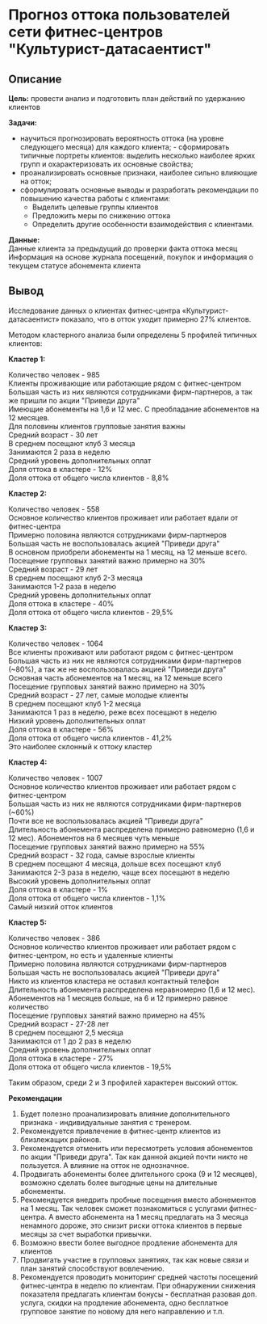 # Прогноз оттока пользователей сети фитнес-центров "Культурист-датасаентист"
## Описание
**Цель:** провести анализ и подготовить план действий по удержанию клиентов  

**Задачи:**  
- научиться прогнозировать вероятность оттока (на уровне следующего месяца) для каждого клиента; - сформировать типичные портреты клиентов: выделить несколько наиболее ярких групп и охарактеризовать их основные свойства; 
- проанализировать основные признаки, наиболее сильно влияющие на отток; 
- сформулировать основные выводы и разработать рекомендации по повышению качества работы с клиентами:
    * Выделить целевые группы клиентов
    *  Предложить меры по снижению оттока 
    * Определить другие особенности взаимодействия с клиентами.

**Данные:**  
Данные клиента за предыдущий до проверки факта оттока месяц  
Информация на основе журнала посещений, покупок и информация о текущем статусе абонемента клиента

## Вывод
Исследование данных о клиентах фитнес-центра «Культурист-датасаентист» показало, что в отток уходит примерно 27% клиентов.  

Методом кластерного анализа были определены 5 профилей типичных клиентов:  

**Кластер 1:**

Количество человек - 985  
Клиенты проживающие или работающие рядом с фитнес-центром  
Большая часть из них являются сотрудниками фирм-партнеров, а так же пришли по акции "Приведи друга"  
Имеющие абонементы на 1,6 и 12 мес. С преобладание абонементов на 12 месяцев.  
Для половины клиентов групповые занятия важны  
Средний возраст - 30 лет  
В среднем посещают клуб 3 месяца  
Занимаются 2 раза в неделю  
Средний уровень дополнительных оплат  
Доля оттока в кластере - 12%  
Доля оттока от общего числа клиентов - 8,8%  

**Кластер 2:**

Количество человек - 558   
Основное количество клиентов проживает или работает вдали от фитнес-центра  
Примерно половина являются сотрудниками фирм-партнеров  
Большая часть не воспользовалась акцией "Приведи друга"  
В основном приобрели абонементы на 1 месяц, на 12 меньше всего.  
Посещение групповых занятий важно примерно на 30%  
Средний возраст - 29 лет  
В среднем посещают клуб 2-3 месяца  
Занимаются 1-2 раза в неделю  
Средний уровень дополнительных оплат  
Доля оттока в кластере - 40%  
Доля оттока от общего числа клиентов - 29,5%  

**Кластер 3:**

Количество человек - 1064  
Все клиенты проживают или работают рядом с фитнес-центром  
Большая часть из них не являются сотрудниками фирм-партнеров (~80%), а так же не воспользовалась акцией "Приведи друга"  
Основная часть абонементов на 1 месяц, на 12 меньше всего  
Посещение групповых занятий важно примерно на 30%  
Средний возраст - 27 лет, самые молодые клиенты  
В среднем посещают клуб 1-2 месяца  
Занимаются 1 раз в неделю, реже всех посещают в неделю  
Низкий уровень дополнительных оплат  
Доля оттока в кластере - 56%  
Доля оттока от общего числа клиентов - 41,2%  
Это наиболее склонный к оттоку кластер  

**Кластер 4:**

Количество человек - 1007  
Основное количество клиентов проживает или работает рядом с фитнес-центром  
Большая часть из них не являются сотрудниками фирм-партнеров (~60%)  
Почти все не воспользовалась акцией "Приведи друга"  
Длительность абонемента распределена примерно равномерно (1,6 и 12 мес). Абонементов на 6 месяцев чуть меньше  
Посещение групповых занятий важно примерно на 55%  
Средний возраст - 32 года, самые взрослые клиенты  
В среднем посещают 4 месяца, дольше всех посещают клуб  
Занимаются 2-3 раза в неделю, чаще всех посещают в неделю  
Высокий уровень дополнительных оплат  
Доля оттока в кластере - 1%  
Доля оттока от общего числа клиентов - 1,1%  
Самый низкий отток клиентов  

**Кластер 5:**

Количество человек - 386  
Основное количество клиентов проживает или работает рядом с фитнес-центром, но есть и удаленные клиенты  
Примерно половина являются сотрудниками фирм-партнеров  
Большая часть не воспользовалась акцией "Приведи друга"  
Никто из клиентов кластера не оставил контактный телефон  
Длительность абонемента распределена неравномерно (1,6 и 12 мес). Абонементов на 1 месяцев больше, на 6 и 12 примерно равное количество  
Посещение групповых занятий важно примерно на 45%  
Средний возраст - 27-28 лет  
В среднем посещают 2,5 месяца  
Занимаются от 1 до 2 раз в неделю  
Средний уровень дополнительных оплат  
Доля оттока в кластере - 27%  
Доля оттока от общего числа клиентов - 19,5%   

Таким образом, среди 2 и 3 профилей характерен высокий отток.  

**Рекомендации**  

1. Будет полезно проанализировать влияние дополнительного признака - индивидуальные занятия с тренером. 
2. Рекомендуется привлечение в фитнес-центр клиентов из близлежащих районов. 
3. Рекомендуется отменить или пересмотреть условия абонементов по акции "Приведи друга".  Так как данной акцией почти никто не пользуется. А влияние на отток не однозначное.  
4. Продвигать абонементы более длительного срока (9 и 12 месяцев), возможно сделать более выгодные цены на длительные абонементы.
5. Рекомендуется внедрить пробные посещения вместо абонементов на 1 месяц. Так человек сможет познакомиться с услугами фитнес-центра. А вместо абонемента на 1 месяц предлагать на 3 месяца ненамного дороже,  это снизит риски оттока клиентов в первые месяцы за счет выработки привычки.
6. Возможно ввести более выгодное продление абонемента для клиентов
7. Продвигать участие в групповых занятиях, так как новые связи и план занятий способствуют вовлечению. 
8. Рекомендуется проводить мониторинг средней частоты посещений фитнес-центра в неделю по клиентам. При обнаружении снижения показателя предлагать клиентам бонусы - бесплатная разовая доп. услуга, скидки на продление абонемента, одно бесплатное групповое занятие по новому для него направлению и т.п.

